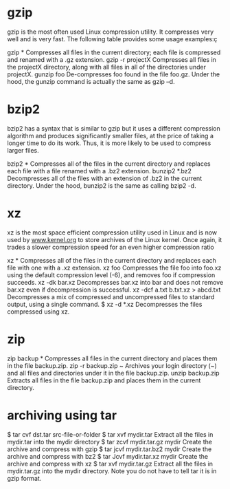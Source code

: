 # gzip

gzip is the most often used Linux compression utility. It compresses very well and is very fast. The following table provides some usage examples:ç

gzip * 				Compresses all files in the current directory; each file is compressed and renamed with a .gz extension.
gzip -r projectX 		Compresses all files in the projectX directory, along with all files in all of the directories under projectX.
gunzip foo 			De-compresses foo found in the file foo.gz. Under the hood, the gunzip command is actually the same as gzip –d.



# bzip2

bzip2 has a syntax that is similar to gzip but it uses a different compression algorithm and produces significantly smaller files, at the price of taking a longer time to do its work. Thus, it is more likely to be used to compress larger files.

bzip2 * 			Compresses all of the files in the current directory and replaces each file with a file renamed with a .bz2 extension.
bunzip2 *.bz2 			Decompresses all of the files with an extension of .bz2 in the current directory. Under the hood, bunzip2 is the same as calling bzip2 -d.


# xz

xz is the most space efficient compression utility used in Linux and is now used by www.kernel.org to store archives of the Linux kernel. Once again, it trades a slower compression speed for an even higher compression ratio


xz * 					Compresses all of the files in the current directory and replaces each file with one with a .xz extension.
xz foo 					Compresses the file foo into foo.xz using the default compression level (-6), and removes foo if compression succeeds.
xz -dk bar.xz 				Decompresses bar.xz into bar and does not remove bar.xz even if decompression is successful.
xz -dcf a.txt b.txt.xz > abcd.txt 	Decompresses a mix of compressed and uncompressed files to standard output, using a single command.
$ xz -d *.xz 				Decompresses the files compressed using xz.


# zip

zip backup * 		Compresses all files in the current directory and places them in the file backup.zip.
zip -r backup.zip ~ 	Archives your login directory (~) and all files and directories under it in the file backup.zip.
unzip backup.zip 	Extracts all files in the file backup.zip and places them in the current directory.


# archiving using tar

$ tar cvf dst.tar src-file-or-folder
$ tar xvf mydir.tar 		Extract all the files in mydir.tar into the mydir directory
$ tar zcvf mydir.tar.gz mydir 	Create the archive and compress with gzip
$ tar jcvf mydir.tar.bz2 mydir 	Create the archive and compress with bz2
$ tar Jcvf mydir.tar.xz mydir 	Create the archive and compress with xz
$ tar xvf mydir.tar.gz 		Extract all the files in mydir.tar.gz into the mydir directory. Note you do not have to tell tar it is in gzip format.
